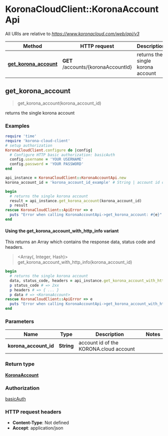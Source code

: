 # KoronaCloudClient::KoronaAccountApi

All URIs are relative to *https://www.koronacloud.com/web/api/v3*

| Method | HTTP request | Description |
| ------ | ------------ | ----------- |
| [**get_korona_account**](KoronaAccountApi.md#get_korona_account) | **GET** /accounts/{koronaAccountId} | returns the single korona account |


## get_korona_account

> <KoronaAccount> get_korona_account(korona_account_id)

returns the single korona account

### Examples

```ruby
require 'time'
require 'korona-cloud-client'
# setup authorization
KoronaCloudClient.configure do |config|
  # Configure HTTP basic authorization: basicAuth
  config.username = 'YOUR USERNAME'
  config.password = 'YOUR PASSWORD'
end

api_instance = KoronaCloudClient::KoronaAccountApi.new
korona_account_id = 'korona_account_id_example' # String | account id of the KORONA.cloud account

begin
  # returns the single korona account
  result = api_instance.get_korona_account(korona_account_id)
  p result
rescue KoronaCloudClient::ApiError => e
  puts "Error when calling KoronaAccountApi->get_korona_account: #{e}"
end
```

#### Using the get_korona_account_with_http_info variant

This returns an Array which contains the response data, status code and headers.

> <Array(<KoronaAccount>, Integer, Hash)> get_korona_account_with_http_info(korona_account_id)

```ruby
begin
  # returns the single korona account
  data, status_code, headers = api_instance.get_korona_account_with_http_info(korona_account_id)
  p status_code # => 2xx
  p headers # => { ... }
  p data # => <KoronaAccount>
rescue KoronaCloudClient::ApiError => e
  puts "Error when calling KoronaAccountApi->get_korona_account_with_http_info: #{e}"
end
```

### Parameters

| Name | Type | Description | Notes |
| ---- | ---- | ----------- | ----- |
| **korona_account_id** | **String** | account id of the KORONA.cloud account |  |

### Return type

[**KoronaAccount**](KoronaAccount.md)

### Authorization

[basicAuth](../README.md#basicAuth)

### HTTP request headers

- **Content-Type**: Not defined
- **Accept**: application/json

